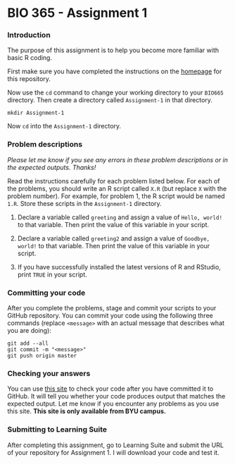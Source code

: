 # BIO 365 - Assignment 1

### Introduction

The purpose of this assignment is to help you become more familiar with basic R coding.

First make sure you have completed the instructions on the [homepage](/BYUBioinformatics/BIO665) for this repository.

Now use the `cd` command to change your working directory to your `BIO665` directory. Then create a directory called `Assignment-1` in that directory.

```
mkdir Assignment-1
```

Now `cd` into the `Assignment-1` directory.

### Problem descriptions

*Please let me know if you see any errors in these problem descriptions or in the expected outputs. Thanks!*

Read the instructions carefully for each problem listed below. For each of the problems, you should write an R script called `X.R` (but replace `X` with the problem number). For example, for problem 1, the R script would be named `1.R`. Store these scripts in the `Assignment-1` directory.

1. Declare a variable called `greeting` and assign a value of `Hello, world!` to that variable. Then print the value of this variable in your script.

2. Declare a variable called `greeting2` and assign a value of `Goodbye, world!` to that variable. Then print the value of this variable in your script.

3. If you have successfully installed the latest versions of R and RStudio, print `TRUE` in your script.

### Committing your code

After you complete the problems, stage and commit your scripts to your GitHub repository. You can commit your code using the following three commands (replace `<message>` with an actual message that describes what you are doing):

```
git add --all
git commit -m "<message>"
git push origin master
```

### Checking your answers

You can use [this site](http://bonsai.byu.edu:9000) to check your code after you have committed it to GitHub. It will tell you whether your code produces output that matches the expected output. Let me know if you encounter any problems as you use this site. **This site is only available from BYU campus.**

### Submitting to Learning Suite

After completing this assignment, go to Learning Suite and submit the URL of your repository for Assignment 1. I will download your code and test it.